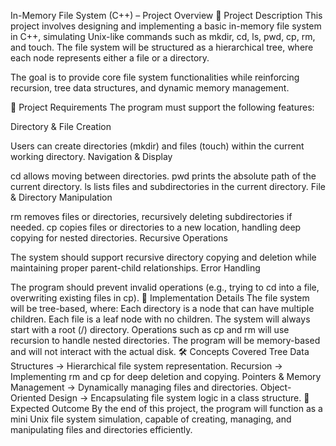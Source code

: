 In-Memory File System (C++) – Project Overview
📌 Project Description
This project involves designing and implementing a basic in-memory file system in C++, simulating Unix-like commands such as mkdir, cd, ls, pwd, cp, rm, and touch. The file system will be structured as a hierarchical tree, where each node represents either a file or a directory.

The goal is to provide core file system functionalities while reinforcing recursion, tree data structures, and dynamic memory management.

📂 Project Requirements
The program must support the following features:

Directory & File Creation

Users can create directories (mkdir) and files (touch) within the current working directory.
Navigation & Display

cd allows moving between directories.
pwd prints the absolute path of the current directory.
ls lists files and subdirectories in the current directory.
File & Directory Manipulation

rm removes files or directories, recursively deleting subdirectories if needed.
cp copies files or directories to a new location, handling deep copying for nested directories.
Recursive Operations

The system should support recursive directory copying and deletion while maintaining proper parent-child relationships.
Error Handling

The program should prevent invalid operations (e.g., trying to cd into a file, overwriting existing files in cp).
🔧 Implementation Details
The file system will be tree-based, where:
Each directory is a node that can have multiple children.
Each file is a leaf node with no children.
The system will always start with a root (/) directory.
Operations such as cp and rm will use recursion to handle nested directories.
The program will be memory-based and will not interact with the actual disk.
🛠 Concepts Covered
Tree Data Structures → Hierarchical file system representation.
Recursion → Implementing rm and cp for deep deletion and copying.
Pointers & Memory Management → Dynamically managing files and directories.
Object-Oriented Design → Encapsulating file system logic in a class structure.
📌 Expected Outcome
By the end of this project, the program will function as a mini Unix file system simulation, capable of creating, managing, and manipulating files and directories efficiently.
